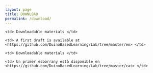 ```yaml
---
layout: page
title: DOWNLOAD
permalink: /download/
---
```



<table class="egt">

  <tr>

    <td> Downloadable materials </td>

  </tr>

  <tr>

    <td> A first draft is available at <https://github.com/DuinoBasedLearning/Lab/tree/master/en> </td>

  </tr>
  
  <tr>

    <td> Downloadable materials </td>

  </tr>
  
  <tr>

    <td> Un primer esborrany està disponible en <https://github.com/DuinoBasedLearning/Lab/tree/master/cat> </td>

  </tr>

</table>

